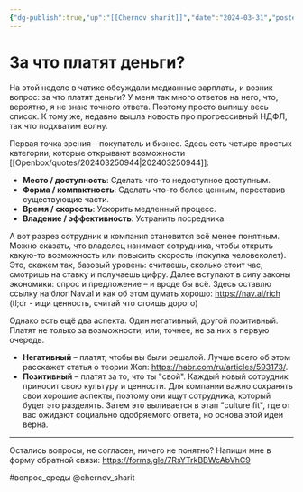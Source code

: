 ```yaml
---
{"dg-publish":true,"up":"[[Chernov sharit]]","date":"2024-03-31","posted":"https://t.me/chernov_sharit/534","modified_at":"2024-05-29T15:18:09+03:00","published_at":"2024-05-29T19:05:00+03:00","dg-path":"/chernov_sharit/2024-03-31 за что платят деньги.md","permalink":"/chernov-sharit/2024-03-31-za-chto-platyat-dengi/","dgPassFrontmatter":true}
---
```



# За что платят деньги?

На этой неделе в чатике обсуждали медианные зарплаты, и возник вопрос: за что платят деньги? У меня так много ответов на него, что, вероятно, я не знаю точного ответа. Поэтому просто выпишу весь список. К тому же, недавно вышла новость про прогрессивный НДФЛ, так что подхватим волну.

Первая точка зрения – покупатель и бизнес. Здесь есть четыре простых категории, которые открывают возможности [[Openbox/quotes/202403250944\|202403250944]]:
- **Место / доступность**: Сделать что-то недоступное доступным.
- **Форма / компактность**: Сделать что-то более ценным, переставив существующие части.
- **Время / скорость**: Ускорить медленный процесс.
- **Владение / эффективность**: Устранить посредника.

А вот разрез сотрудник и компания становится всё менее понятным. Можно сказать, что владелец нанимает сотрудника, чтобы открыть какую-то возможность или повысить скорость (покупка человеколет). Это, скажем так, базовый уровень: считаешь, сколько стоит час, смотришь на ставку и получаешь цифру. Далее вступают в силу законы экономики: спрос и предложение – и вроде бы всё. Здесь оставлю ссылку на блог Nav.al и как об этом думать хорошо: https://nav.al/rich (tl;dr - ищи ценность, считай что стоишь дорого)

Однако есть ещё два аспекта. Один негативный, другой позитивный. Платят не только за возможности, или, точнее, не за них в первую очередь.
* **Негативный** – платят, чтобы вы были решалой. Лучше всего об этом расскажет статья о теории Жоп: https://habr.com/ru/articles/593173/.
* **Позитивный** – платят за то, что ты "свой". Каждый новый сотрудник приносит свою культуру и ценности. Для компании важно сохранять свои хорошие аспекты, поэтому они ищут сотрудника, который будет это разделять. Затем это выливается в этап "culture fit", где от вас ожидают социально одобряемого ответа, но основа этой идеи верна.

---

Остались вопросы, не согласен, ничего не понятно? Напиши мне в форму обратной связи: https://forms.gle/7RsYTrkBBWcAbVhC9
 
 #вопрос_среды  @chernov_sharit
